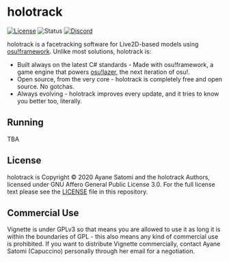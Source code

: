 # holotrack
[![License](https://img.shields.io/github/license/holotrack/holotrack)](https://github.com/holotrack/holotrack/blob/master/LICENSE) ![Status](https://img.shields.io/github/workflow/status/holotrack/holotrack/Build%20-%20Debug/master) [![Discord](https://img.shields.io/discord/746656644196335647?color=7289DA&label=%20&logo=discord&logoColor=white)](https://discord.gg/3yMf3Y9)

holotrack is a facetracking software for Live2D-based models using [osu!framework](https://github.com/ppy/osu-framework). Unlike most solutions, holotrack is:

- Built always on the latest C# standards - Made with osu!framework, a game engine that powers [osu!lazer](https://github.com/ppy/osu), the next iteration of osu!.
- Open source, from the very core - holotrack is completely free and open source. No gotchas. 
- Always evolving - holotrack improves every update, and it tries to know you better too, literally.

## Running

TBA

## License

holotrack is Copyright &copy; 2020 Ayane Satomi and the holotrack Authors, licensed under GNU Affero General Public License 3.0. For the full license text please see the [LICENSE](./LICENSE) file in this repository.

## Commercial Use

Vignette is under GPLv3 so that means you are allowed to use it as long it is within the boundaries of GPL - this also means any kind of commercial use is prohibited. If you want to distribute Vignette commercially, contact Ayane Satomi (Capuccino) personally through her email for a negotiation.
